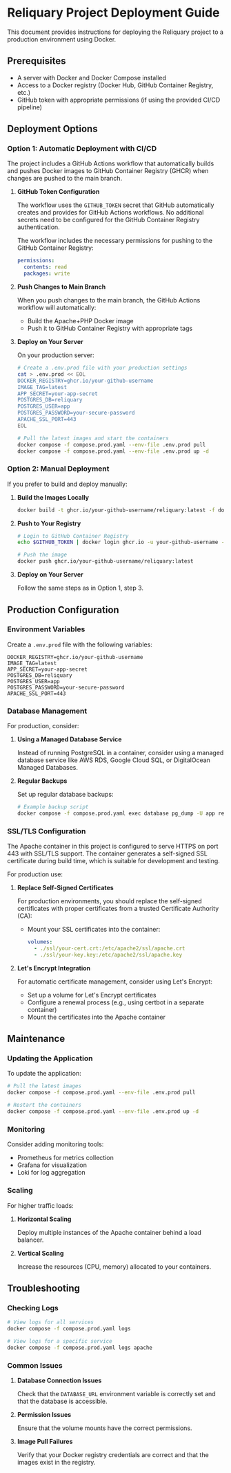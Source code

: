 # Reliquary Project Deployment Guide

This document provides instructions for deploying the Reliquary project to a production environment using Docker.

## Prerequisites

- A server with Docker and Docker Compose installed
- Access to a Docker registry (Docker Hub, GitHub Container Registry, etc.)
- GitHub token with appropriate permissions (if using the provided CI/CD pipeline)

## Deployment Options

### Option 1: Automatic Deployment with CI/CD

The project includes a GitHub Actions workflow that automatically builds and pushes Docker images to GitHub Container Registry (GHCR) when changes are pushed to the main branch.

1. **GitHub Token Configuration**

   The workflow uses the `GITHUB_TOKEN` secret that GitHub automatically creates and provides for GitHub Actions workflows. No additional secrets need to be configured for the GitHub Container Registry authentication.

   The workflow includes the necessary permissions for pushing to the GitHub Container Registry:
   ```yaml
   permissions:
     contents: read
     packages: write
   ```

2. **Push Changes to Main Branch**

   When you push changes to the main branch, the GitHub Actions workflow will automatically:
   - Build the Apache+PHP Docker image
   - Push it to GitHub Container Registry with appropriate tags

3. **Deploy on Your Server**

   On your production server:

   ```bash
   # Create a .env.prod file with your production settings
   cat > .env.prod << EOL
   DOCKER_REGISTRY=ghcr.io/your-github-username
   IMAGE_TAG=latest
   APP_SECRET=your-app-secret
   POSTGRES_DB=reliquary
   POSTGRES_USER=app
   POSTGRES_PASSWORD=your-secure-password
   APACHE_SSL_PORT=443
   EOL

   # Pull the latest images and start the containers
   docker compose -f compose.prod.yaml --env-file .env.prod pull
   docker compose -f compose.prod.yaml --env-file .env.prod up -d
   ```

### Option 2: Manual Deployment

If you prefer to build and deploy manually:

1. **Build the Images Locally**

   ```bash
   docker build -t ghcr.io/your-github-username/reliquary:latest -f docker/apache/Dockerfile.prod .
   ```

2. **Push to Your Registry**

   ```bash
   # Login to GitHub Container Registry
   echo $GITHUB_TOKEN | docker login ghcr.io -u your-github-username --password-stdin

   # Push the image
   docker push ghcr.io/your-github-username/reliquary:latest
   ```

3. **Deploy on Your Server**

   Follow the same steps as in Option 1, step 3.

## Production Configuration

### Environment Variables

Create a `.env.prod` file with the following variables:

```
DOCKER_REGISTRY=ghcr.io/your-github-username
IMAGE_TAG=latest
APP_SECRET=your-app-secret
POSTGRES_DB=reliquary
POSTGRES_USER=app
POSTGRES_PASSWORD=your-secure-password
APACHE_SSL_PORT=443
```

### Database Management

For production, consider:

1. **Using a Managed Database Service**

   Instead of running PostgreSQL in a container, consider using a managed database service like AWS RDS, Google Cloud SQL, or DigitalOcean Managed Databases.

2. **Regular Backups**

   Set up regular database backups:

   ```bash
   # Example backup script
   docker compose -f compose.prod.yaml exec database pg_dump -U app reliquary > backup_$(date +%Y%m%d).sql
   ```

### SSL/TLS Configuration

The Apache container in this project is configured to serve HTTPS on port 443 with SSL/TLS support. The container generates a self-signed SSL certificate during build time, which is suitable for development and testing.

For production use:

1. **Replace Self-Signed Certificates**

   For production environments, you should replace the self-signed certificates with proper certificates from a trusted Certificate Authority (CA):

   - Mount your SSL certificates into the container:
     ```yaml
     volumes:
       - ./ssl/your-cert.crt:/etc/apache2/ssl/apache.crt
       - ./ssl/your-key.key:/etc/apache2/ssl/apache.key
     ```

2. **Let's Encrypt Integration**

   For automatic certificate management, consider using Let's Encrypt:

   - Set up a volume for Let's Encrypt certificates
   - Configure a renewal process (e.g., using certbot in a separate container)
   - Mount the certificates into the Apache container

## Maintenance

### Updating the Application

To update the application:

```bash
# Pull the latest images
docker compose -f compose.prod.yaml --env-file .env.prod pull

# Restart the containers
docker compose -f compose.prod.yaml --env-file .env.prod up -d
```

### Monitoring

Consider adding monitoring tools:

- Prometheus for metrics collection
- Grafana for visualization
- Loki for log aggregation

### Scaling

For higher traffic loads:

1. **Horizontal Scaling**

   Deploy multiple instances of the Apache container behind a load balancer.

2. **Vertical Scaling**

   Increase the resources (CPU, memory) allocated to your containers.

## Troubleshooting

### Checking Logs

```bash
# View logs for all services
docker compose -f compose.prod.yaml logs

# View logs for a specific service
docker compose -f compose.prod.yaml logs apache
```

### Common Issues

1. **Database Connection Issues**

   Check that the `DATABASE_URL` environment variable is correctly set and that the database is accessible.

2. **Permission Issues**

   Ensure that the volume mounts have the correct permissions.

3. **Image Pull Failures**

   Verify that your Docker registry credentials are correct and that the images exist in the registry.
